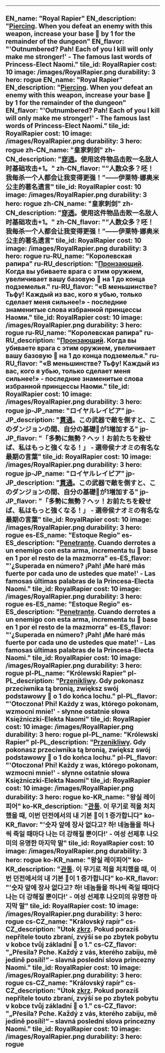 ---

EN_name: "Royal Rapier"
EN_description: "<u>Piercing</u>. When you defeat an enemy with this weapon, increase your base 🔸 by 1 for the remainder of the dungeon"
EN_flavor: "'Outnumbered? Pah! Each of you I kill will only make me stronger!' - The famous last words of Princess-Elect Naomi."
tile_id: RoyalRapier
cost: 10
image: /images/RoyalRapier.png
durability: 3
hero: rogue
EN_name: "Royal Rapier"
EN_description: "<u>Piercing</u>. When you defeat an enemy with this weapon, increase your base 🔸 by 1 for the remainder of the dungeon"
EN_flavor: "'Outnumbered? Pah! Each of you I kill will only make me stronger!' - The famous last words of Princess-Elect Naomi."
tile_id: RoyalRapier
cost: 10
image: /images/RoyalRapier.png
durability: 3
hero: rogue
zh-CN_name: "皇家刺剑"
zh-CN_description: "<u>穿透</u>。使用这件物品击败一名敌人时基础攻击+1。"
zh-CN_flavor: "“人数众多？呸！我每杀一个人都会让我变得更强！”——伊莱特·娜奥米公主的著名遗言"
tile_id: RoyalRapier
cost: 10
image: /images/RoyalRapier.png
durability: 3
hero: rogue
zh-CN_name: "皇家刺剑"
zh-CN_description: "<u>穿透</u>。使用这件物品击败一名敌人时基础攻击+1。"
zh-CN_flavor: "“人数众多？呸！我每杀一个人都会让我变得更强！”——伊莱特·娜奥米公主的著名遗言"
tile_id: RoyalRapier
cost: 10
image: /images/RoyalRapier.png
durability: 3
hero: rogue
ru-RU_name: "Королевская рапира"
ru-RU_description: "<u>Пронзающий</u>. Когда вы убиваете врага с этим оружием, увеличивает вашу базовую 🔸 на 1 до конца подземелья."
ru-RU_flavor: "«В меньшинстве? Тьфу! Каждый из вас, кого я убью, только сделает меня сильнее!» - последние знаменитые слова избранной принцессы Наоми."
tile_id: RoyalRapier
cost: 10
image: /images/RoyalRapier.png
durability: 3
hero: rogue
ru-RU_name: "Королевская рапира"
ru-RU_description: "<u>Пронзающий</u>. Когда вы убиваете врага с этим оружием, увеличивает вашу базовую 🔸 на 1 до конца подземелья."
ru-RU_flavor: "«В меньшинстве? Тьфу! Каждый из вас, кого я убью, только сделает меня сильнее!» - последние знаменитые слова избранной принцессы Наоми."
tile_id: RoyalRapier
cost: 10
image: /images/RoyalRapier.png
durability: 3
hero: rogue
jp-JP_name: "ロイヤルレイピア"
jp-JP_description: "<u>貫通</u>。この武器で敵を倒すと、このダンジョンの間、自分の基礎🔸が1増加する"
jp-JP_flavor: "「多勢に無勢？ヘッ！お前たちを殺せば、私はもっと強くなる！」 - 選帝侯ナオミの有名な最期の言葉"
tile_id: RoyalRapier
cost: 10
image: /images/RoyalRapier.png
durability: 3
hero: rogue
jp-JP_name: "ロイヤルレイピア"
jp-JP_description: "<u>貫通</u>。この武器で敵を倒すと、このダンジョンの間、自分の基礎🔸が1増加する"
jp-JP_flavor: "「多勢に無勢？ヘッ！お前たちを殺せば、私はもっと強くなる！」 - 選帝侯ナオミの有名な最期の言葉"
tile_id: RoyalRapier
cost: 10
image: /images/RoyalRapier.png
durability: 3
hero: rogue
es-ES_name: "Estoque Regio"
es-ES_description: "<u>Penetrante</u>. Cuando derrotes a un enemigo con esta arma, incrementa tu 🔸 base en 1 por el resto de la mazmorra"
es-ES_flavor: "'¿Superada en número? ¡Pah! ¡Me haré más fuerte por cada uno de ustedes que mate!' - Las famosas últimas palabras de la Princesa-Electa Naomi."
tile_id: RoyalRapier
cost: 10
image: /images/RoyalRapier.png
durability: 3
hero: rogue
es-ES_name: "Estoque Regio"
es-ES_description: "<u>Penetrante</u>. Cuando derrotes a un enemigo con esta arma, incrementa tu 🔸 base en 1 por el resto de la mazmorra"
es-ES_flavor: "'¿Superada en número? ¡Pah! ¡Me haré más fuerte por cada uno de ustedes que mate!' - Las famosas últimas palabras de la Princesa-Electa Naomi."
tile_id: RoyalRapier
cost: 10
image: /images/RoyalRapier.png
durability: 3
hero: rogue
pl-PL_name: "Królewski Rapier"
pl-PL_description: "<u>Przenikliwy</u>. Gdy pokonasz przeciwnika tą bronią, zwiększ swój podstawowy 🔸 o 1 do końca lochu."
pl-PL_flavor: "'Otoczona! Phi! Każdy z was, którego pokonam, wzmocni mnie!' - słynne ostatnie słowa Księżniczki-Elekta Naomi"
tile_id: RoyalRapier
cost: 10
image: /images/RoyalRapier.png
durability: 3
hero: rogue
pl-PL_name: "Królewski Rapier"
pl-PL_description: "<u>Przenikliwy</u>. Gdy pokonasz przeciwnika tą bronią, zwiększ swój podstawowy 🔸 o 1 do końca lochu."
pl-PL_flavor: "'Otoczona! Phi! Każdy z was, którego pokonam, wzmocni mnie!' - słynne ostatnie słowa Księżniczki-Elekta Naomi"
tile_id: RoyalRapier
cost: 10
image: /images/RoyalRapier.png
durability: 3
hero: rogue
ko-KR_name: "왕실 레이피어"
ko-KR_description: "<u>관통</u>. 이 무기로 적을 처치했을 때, 이번 던전에서의 내 기본 🔸이 1 증가합니다"
ko-KR_flavor: "'숫자 앞에 장사 없다고? 하! 네놈들을 하나씩 죽일 때마다 나는 더 강해질 뿐이다!' - 여성 선제후 나오미의 유명한 마지막 말"
tile_id: RoyalRapier
cost: 10
image: /images/RoyalRapier.png
durability: 3
hero: rogue
ko-KR_name: "왕실 레이피어"
ko-KR_description: "<u>관통</u>. 이 무기로 적을 처치했을 때, 이번 던전에서의 내 기본 🔸이 1 증가합니다"
ko-KR_flavor: "'숫자 앞에 장사 없다고? 하! 네놈들을 하나씩 죽일 때마다 나는 더 강해질 뿐이다!' - 여성 선제후 나오미의 유명한 마지막 말"
tile_id: RoyalRapier
cost: 10
image: /images/RoyalRapier.png
durability: 3
hero: rogue
cs-CZ_name: "Královský rapír"
cs-CZ_description: "Útok <u>zkrz</u>. Pokud porazíš nepřítele touto zbraní, zvýší se po zbytek pobytu v kobce tvůj základní 🔸 o 1."
cs-CZ_flavor: "„Přesila? Pche. Každý z vás, kterého zabiju, mě jedině posílí!“ – slavná poslední slova princezny Naomi."
tile_id: RoyalRapier
cost: 10
image: /images/RoyalRapier.png
durability: 3
hero: rogue
cs-CZ_name: "Královský rapír"
cs-CZ_description: "Útok <u>zkrz</u>. Pokud porazíš nepřítele touto zbraní, zvýší se po zbytek pobytu v kobce tvůj základní 🔸 o 1."
cs-CZ_flavor: "„Přesila? Pche. Každý z vás, kterého zabiju, mě jedině posílí!“ – slavná poslední slova princezny Naomi."
tile_id: RoyalRapier
cost: 10
image: /images/RoyalRapier.png
durability: 3
hero: rogue
---